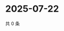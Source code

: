 # 2025-07-22

共 0 条

<!-- BEGIN ZHIHUVIDEO -->
<!-- 最后更新时间 Tue Jul 22 2025 06:12:34 GMT+0800 (China Standard Time) -->

<!-- END ZHIHUVIDEO -->
